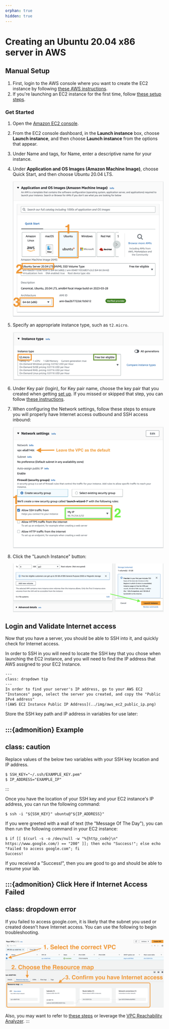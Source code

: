 ```yaml
---
orphan: true
hidden: true
---
```

# Creating an Ubuntu 20.04 x86 server in AWS

## Manual Setup

1. First, login to the AWS console where you want to create the EC2 instance by following [these AWS
instructions](https://docs.aws.amazon.com/signin/latest/userguide/console-sign-in-tutorials.html).
1. If you're launching an EC2 instance for the first time, follow [these setup
steps](https://docs.aws.amazon.com/AWSEC2/latest/UserGuide/get-set-up-for-amazon-ec2.html).


### Get Started

1. Open the [Amazon EC2 console](https://console.aws.amazon.com/ec2/).
1. From the EC2 console dashboard, in the **Launch instance** box, choose **Launch instance**, and then choose **Launch instance** from the options
   that appear.
1. Under Name and tags, for Name, enter a descriptive name for your instance.
1. Under **Application and OS Images (Amazon Machine Image)**, choose Quick Start, and then choose Ubuntu 20.04 LTS.

    ![AMI Selection](../img/aws_ami.png)

1. Specify an appropriate instance type, such as `t2.micro`.

    ![Instance Type](../img/aws_instance_type.png)

1. Under Key pair (login), for Key pair name, choose the key pair that you created when getting [set up](#setup). If you missed or skipped that step,
   you can follow [these instructions](https://docs.aws.amazon.com/AWSEC2/latest/UserGuide/get-set-up-for-amazon-ec2.html#create-a-key-pair).
1. When configuring the Network settings, follow these steps to ensure you will properly have Internet access outbound and SSH access inbound:

    ![Security Groups](../img/aws_security_group.png)

1. Click the "Launch Instance" button:

    ![Launch EC2 Instance](../img/aws_ec2_launch_instance.png)

## Login and Validate Internet access

Now that you have a server, you should be able to SSH into it, and quickly check for Internet access.

In order to SSH in you will need to locate the SSH key that you chose when launching the EC2 instance, and you will need to find the IP address that
AWS assigned to your EC2 Instance.

```{admonition} Finding your EC2 Instance's IP Address
---
class: dropdown tip
---
In order to find your server's IP address, go to your AWS EC2 "Instances" page, select the server you created, and copy the "Public IPv4 address"
![AWS EC2 Instance Public IP Address](../img/aws_ec2_public_ip.png)
```

Store the SSH key path and IP address in variables for use later:

:::{admonition} Example
---
class: caution
---
Replace values of the below two variables with your SSH key location and IP address.

```{code-block} console
$ SSH_KEY="~/.ssh/EXAMPLE_KEY.pem"
$ IP_ADDRESS="EXAMPLE_IP"
```
:::

Once you have the location of your SSH key and your EC2 instance's IP address, you can run the following command:

```{code-block} console
$ ssh -i "${SSH_KEY}" ubuntu@"${IP_ADDRESS}"
```

If you were greeted with a wall of text (the "Message Of The Day"), you can then run the following command in your EC2 instance:

```{code-block} console
$ if [[ $(curl -s -o /dev/null -w "%{http_code}\n" https://www.google.com/) == "200" ]]; then echo "Success!"; else echo "Failed to access google.com"; fi
Success!
```

If you received a "Success!", then you are good to go and should be able to resume your lab.

:::{admonition} Click Here if Internet Access Failed
---
class: dropdown error
---
If you failed to access google.com, it is likely that the subnet you used or created doesn't have Internet access. You can use the following to
begin troubleshooting.

![Confirm Internet Access](../img/aws_ec2_resource_map.png)

Also, you may want to refer to [these steps](https://repost.aws/knowledge-center/nat-gateway-vpc-private-subnet) or leverage the [VPC Reachability
Analyzer](https://docs.aws.amazon.com/vpc/latest/reachability/what-is-reachability-analyzer.html).
:::
